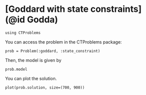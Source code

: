 # [Goddard with state constraints](@id Godda)

```@example main
using CTProblems
```

You can access the problem in the CTProblems package:

```@example main
prob = Problem(:goddard, :state_constraint)
```

Then, the model is given by

```@example main
prob.model
```

You can plot the solution.

```@example main
plot(prob.solution, size=(700, 900))
```
